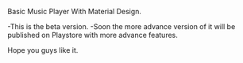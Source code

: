Basic Music Player With Material Design.

-This is the beta version.
-Soon the more advance version of it will be published on Playstore with more advance features.


Hope you guys like it.




